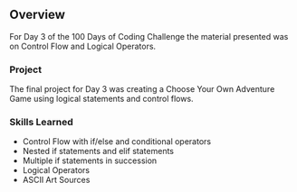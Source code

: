 ## Overview

For Day 3 of the 100 Days of Coding Challenge the material presented was on Control Flow and Logical Operators.

### Project

The final project for Day 3 was creating a Choose Your Own Adventure Game using logical statements and control flows. 

### Skills Learned
* Control Flow with if/else and conditional operators
* Nested if statements and elif statements
* Multiple if statements in succession
* Logical Operators
* ASCII Art Sources 
